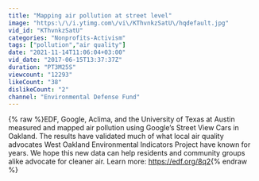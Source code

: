 ```yaml
---
title: "Mapping air pollution at street level"
image: "https:\/\/i.ytimg.com\/vi\/KThvnkzSatU\/hqdefault.jpg"
vid_id: "KThvnkzSatU"
categories: "Nonprofits-Activism"
tags: ["pollution","air quality"]
date: "2021-11-14T11:06:04+03:00"
vid_date: "2017-06-15T13:37:37Z"
duration: "PT3M25S"
viewcount: "12293"
likeCount: "38"
dislikeCount: "2"
channel: "Environmental Defense Fund"
---
```

{% raw %}EDF, Google, Aclima, and the University of Texas at Austin measured and mapped air pollution using Google’s Street View Cars in Oakland. The results have validated much of what local air quality advocates West Oakland Environmental Indicators Project have known for years. We hope this new data can help residents and community groups alike advocate for cleaner air. Learn more: <a rel="nofollow" target="blank" href="https://edf.org/8q2">https://edf.org/8q2</a>{% endraw %}
